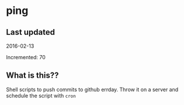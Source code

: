# ping

## Last updated
2016-02-13

Incremented: 70

## What is this?? 
Shell scripts to push commits to github errday. Throw it on a server and schedule the script with `cron`
